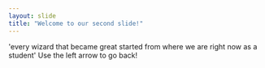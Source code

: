 ```yaml
---
layout: slide
title: "Welcome to our second slide!"
---
```

'every wizard that became great started from where we are right now as a student'
Use the left arrow to go back!
